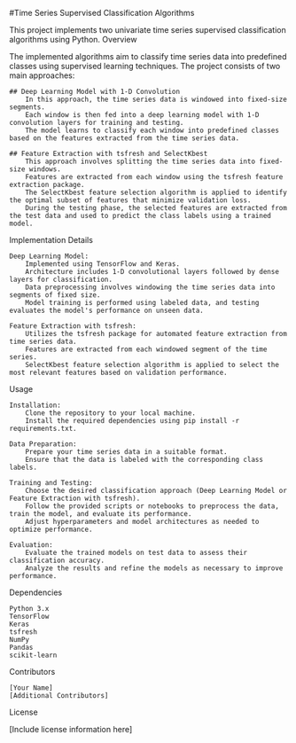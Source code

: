 #Time Series Supervised Classification Algorithms

This project implements two univariate time series supervised classification algorithms using Python.
Overview

The implemented algorithms aim to classify time series data into predefined classes using supervised learning techniques. The project consists of two main approaches:

    ## Deep Learning Model with 1-D Convolution
        In this approach, the time series data is windowed into fixed-size segments.
        Each window is then fed into a deep learning model with 1-D convolution layers for training and testing.
        The model learns to classify each window into predefined classes based on the features extracted from the time series data.

    ## Feature Extraction with tsfresh and SelectKbest
        This approach involves splitting the time series data into fixed-size windows.
        Features are extracted from each window using the tsfresh feature extraction package.
        The SelectKbest feature selection algorithm is applied to identify the optimal subset of features that minimize validation loss.
        During the testing phase, the selected features are extracted from the test data and used to predict the class labels using a trained model.

Implementation Details

    Deep Learning Model:
        Implemented using TensorFlow and Keras.
        Architecture includes 1-D convolutional layers followed by dense layers for classification.
        Data preprocessing involves windowing the time series data into segments of fixed size.
        Model training is performed using labeled data, and testing evaluates the model's performance on unseen data.

    Feature Extraction with tsfresh:
        Utilizes the tsfresh package for automated feature extraction from time series data.
        Features are extracted from each windowed segment of the time series.
        SelectKbest feature selection algorithm is applied to select the most relevant features based on validation performance.

Usage

    Installation:
        Clone the repository to your local machine.
        Install the required dependencies using pip install -r requirements.txt.

    Data Preparation:
        Prepare your time series data in a suitable format.
        Ensure that the data is labeled with the corresponding class labels.

    Training and Testing:
        Choose the desired classification approach (Deep Learning Model or Feature Extraction with tsfresh).
        Follow the provided scripts or notebooks to preprocess the data, train the model, and evaluate its performance.
        Adjust hyperparameters and model architectures as needed to optimize performance.

    Evaluation:
        Evaluate the trained models on test data to assess their classification accuracy.
        Analyze the results and refine the models as necessary to improve performance.

Dependencies

    Python 3.x
    TensorFlow
    Keras
    tsfresh
    NumPy
    Pandas
    scikit-learn

Contributors

    [Your Name]
    [Additional Contributors]

License

[Include license information here]
